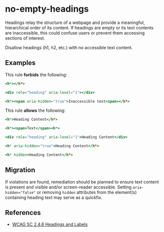 # no-empty-headings

Headings relay the structure of a webpage and provide a meaningful, hierarchical order of its content. If headings are empty or its text contents are inaccessible, this could confuse users or prevent them accessing sections of interest.

Disallow headings (h1, h2, etc.) with no accessible text content.

## Examples

This rule **forbids** the following:

```hbs
<h*></h*>
```

```hbs
<div role="heading" aria-level="1"></div>
```

```hbs
<h*><span aria-hidden="true">Inaccessible text<span></h*>
```

This rule **allows** the following:

```hbs
<h*>Heading Content</h*>
```

```hbs
<h*><span>Text</span><h*>
```

```hbs
<div role="heading" aria-level="1">Heading Content</div>
```

```hbs
<h* aria-hidden="true">Heading Content</h*>
```

```hbs
<h* hidden>Heading Content</h*>
```

## Migration

If violations are found, remediation should be planned to ensure text content is present and visible and/or screen-reader accessible. Setting `aria-hidden="false"` or removing `hidden` attributes from the element(s) containing heading text may serve as a quickfix.

## References

- [WCAG SC 2.4.6 Headings and Labels](https://www.w3.org/TR/UNDERSTANDING-WCAG20/navigation-mechanisms-descriptive.html)

